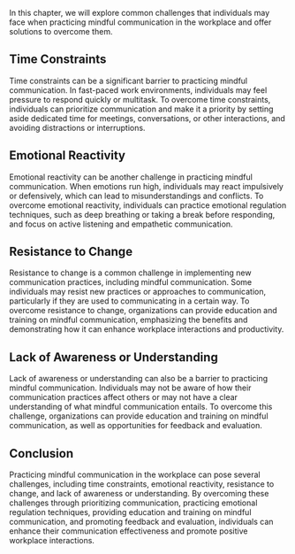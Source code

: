 
In this chapter, we will explore common challenges that individuals may face when practicing mindful communication in the workplace and offer solutions to overcome them.

Time Constraints
----------------

Time constraints can be a significant barrier to practicing mindful communication. In fast-paced work environments, individuals may feel pressure to respond quickly or multitask. To overcome time constraints, individuals can prioritize communication and make it a priority by setting aside dedicated time for meetings, conversations, or other interactions, and avoiding distractions or interruptions.

Emotional Reactivity
--------------------

Emotional reactivity can be another challenge in practicing mindful communication. When emotions run high, individuals may react impulsively or defensively, which can lead to misunderstandings and conflicts. To overcome emotional reactivity, individuals can practice emotional regulation techniques, such as deep breathing or taking a break before responding, and focus on active listening and empathetic communication.

Resistance to Change
--------------------

Resistance to change is a common challenge in implementing new communication practices, including mindful communication. Some individuals may resist new practices or approaches to communication, particularly if they are used to communicating in a certain way. To overcome resistance to change, organizations can provide education and training on mindful communication, emphasizing the benefits and demonstrating how it can enhance workplace interactions and productivity.

Lack of Awareness or Understanding
----------------------------------

Lack of awareness or understanding can also be a barrier to practicing mindful communication. Individuals may not be aware of how their communication practices affect others or may not have a clear understanding of what mindful communication entails. To overcome this challenge, organizations can provide education and training on mindful communication, as well as opportunities for feedback and evaluation.

Conclusion
----------

Practicing mindful communication in the workplace can pose several challenges, including time constraints, emotional reactivity, resistance to change, and lack of awareness or understanding. By overcoming these challenges through prioritizing communication, practicing emotional regulation techniques, providing education and training on mindful communication, and promoting feedback and evaluation, individuals can enhance their communication effectiveness and promote positive workplace interactions.
